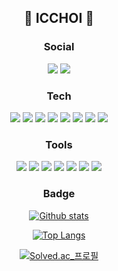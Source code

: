<div align="center">
  
## 🎈 ICCHOI 🎈

  ### Social
  <a href="https://velog.io/@justsaturday"><img src="https://img.shields.io/badge/velog-3DDC84?style=flat-square&logo=Velog&logoColor=white"/></a>
  <a href="https://www.notion.so/CHOI-IN-CHANG-0c801ea3cf6940f7a97d1eec4dc58d8b"><img src="https://img.shields.io/badge/resume-ffffff?style=flat-square&logo=notion&logoColor=black"/></a>
  ### Tech
  <img src="https://img.shields.io/badge/Java-26689A?style=flat-square&logo=Java&logoColor=white"/>
  <img src="https://img.shields.io/badge/Spring-6DB33F?style=flat-square&logo=Spring&logoColor=white"/>
  <img src="https://img.shields.io/badge/Spring_Boot-6DB33F?style=flat-square&logo=SpringBoot&logoColor=white"/>
  <img src="https://img.shields.io/badge/Hibernate-59666C?style=flat-square&logo=Hibernate&logoColor=black"/>
  <img src="https://img.shields.io/badge/JUnit5-25A162?style=flat-square&logo=JUnit5&logoColor=black"/>
  <img src="https://img.shields.io/badge/C-A8B9CC?style=flat-square&logo=C&logoColor=white"/>
  <img src="https://img.shields.io/badge/MySQL-4479A1?style=flat-square&logo=MySQL&logoColor=white"/>
  <img src="https://img.shields.io/badge/Asciidoctor-E40046?style=flat-square&logo=Asciidoctor&logoColor=white"/>
  
  ### Tools
  <img src="https://img.shields.io/badge/macOS-000000?style=flat-square&logo=macOS&logoColor=white"/>
  <img src="https://img.shields.io/badge/Intellij_IDEA-000000?style=flat-square&logo=IntelliJIDEA&logoColor=white"/>
  <img src="https://img.shields.io/badge/Apache_Maven-C71A36?style=flat-square&logo=ApacheMaven&logoColor=white"/>
  <img src="https://img.shields.io/badge/Gradle-02303A?style=flat-square&logo=Github&logoColor=white"/>
  <img src="https://img.shields.io/badge/Slack-4A154B?style=flat-square&logo=Slack&logoColor=white"/>
  <img src="https://img.shields.io/badge/Git-F05032?style=flat-square&logo=Git&logoColor=white"/>
  <img src="https://img.shields.io/badge/Github-181717?style=flat-square&logo=Github&logoColor=white"/>
  
  ### Badge  
  [![Github stats](https://github-readme-stats.vercel.app/api?username=icchoi)](https://github.com/icchoi)
  
  [![Top Langs](https://github-readme-stats.vercel.app/api/top-langs/?username=icchoi&exclude_repo=ks-web&layout=compact&hide=javascript,html)](https://github.com/icchoi/github-readme-stats)
  
  [![Solved.ac_프로필](http://mazassumnida.wtf/api/v2/generate_badge?boj=getmoney)](https://solved.ac/getmoney)

  
  
 </div>
